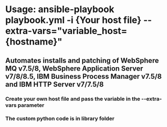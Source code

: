 # Usage: ansible-playbook playbook.yml -i {Your host file} --extra-vars="variable_host={hostname}" 

## Automates installs and patching of WebSphere MQ v7.5/8, WebSphere Application Server v7/8/8.5, IBM Business Process Manager v7.5/8 and IBM HTTP Server v7/7.5/8 

### Create your own host file and pass the variable in the --extra-vars parameter
### The custom python code is in library folder

